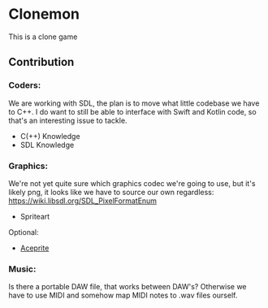 # Clonemon
This is a clone game

## Contribution
### Coders:

We are working with SDL, the plan is to move what little codebase we have to C++. I do want to still be able to interface with Swift and Kotlin code, so that's an interesting issue to tackle.

- C(++) Knowledge
- SDL Knowledge

### Graphics:
We're not yet quite sure which graphics codec we're going to use, but it's likely png, it looks like we have to source our own regardless: https://wiki.libsdl.org/SDL_PixelFormatEnum
- Spriteart

Optional:
- [Aceprite]

### Music:
Is there a portable DAW file, that works between DAW's? Otherwise we have to use MIDI and somehow map MIDI notes to .wav files ourself.

[Aceprite]: https://www.aseprite.org
